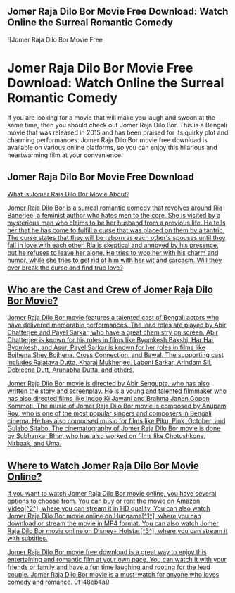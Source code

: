 ## Jomer Raja Dilo Bor Movie Free Download: Watch Online the Surreal Romantic Comedy

 
![Jomer Raja Dilo Bor Movie Free 
<h1>Jomer Raja Dilo Bor Movie Free Download: Watch Online the Surreal Romantic Comedy</h1>
<p>If you are looking for a movie that will make you laugh and swoon at the same time, then you should check out Jomer Raja Dilo Bor. This is a Bengali movie that was released in 2015 and has been praised for its quirky plot and charming performances. Jomer Raja Dilo Bor movie free download is available on various online platforms, so you can enjoy this hilarious and heartwarming film at your convenience.</p>
<h2>Jomer Raja Dilo Bor Movie Free Download</h2>
<p><a href=](https://encrypted-tbn2.gstatic.com/images?q=tbn:ANd9GcTuoBnDtsM2H_0dkBxMTWwD_36_dMLn2UXJ0aHxbpiqjKHIddJ385O_oa-B)**Download**
  
## What is Jomer Raja Dilo Bor Movie About?
  
Jomer Raja Dilo Bor is a surreal romantic comedy that revolves around Ria Banerjee, a feminist author who hates men to the core. She is visited by a mysterious man who claims to be her husband from a previous life. He tells her that he has come to fulfill a curse that was placed on them by a tantric. The curse states that they will be reborn as each other's spouses until they fall in love with each other. Ria is skeptical and annoyed by his presence, but he refuses to leave her alone. He tries to woo her with his charm and humor, while she tries to get rid of him with her wit and sarcasm. Will they ever break the curse and find true love?
  
## Who are the Cast and Crew of Jomer Raja Dilo Bor Movie?
  
Jomer Raja Dilo Bor movie features a talented cast of Bengali actors who have delivered memorable performances. The lead roles are played by Abir Chatterjee and Payel Sarkar, who have a great chemistry on screen. Abir Chatterjee is known for his roles in films like Byomkesh Bakshi, Har Har Byomkesh, and Asur. Payel Sarkar is known for her roles in films like Bojhena Shey Bojhena, Cross Connection, and Bawal. The supporting cast includes Rajatava Dutta, Kharaj Mukherjee, Laboni Sarkar, Arindam Sil, Debleena Dutt, Arunabha Dutta, and others.
  
Jomer Raja Dilo Bor movie is directed by Abir Sengupta, who has also written the story and screenplay. He is a young and talented filmmaker who has also directed films like Indoo Ki Jawani and Brahma Janen Gopon Kommoti. The music of Jomer Raja Dilo Bor movie is composed by Anupam Roy, who is one of the most popular singers and composers in Bengali cinema. He has also composed music for films like Piku, Pink, October, and Gulabo Sitabo. The cinematography of Jomer Raja Dilo Bor movie is done by Subhankar Bhar, who has also worked on films like Chotushkone, Nirbaak, and Uma.
  
## Where to Watch Jomer Raja Dilo Bor Movie Online?
  
If you want to watch Jomer Raja Dilo Bor movie online, you have several options to choose from. You can buy or rent the movie on Amazon Video[^2^], where you can stream it in HD quality. You can also watch Jomer Raja Dilo Bor movie online on Hungama[^1^], where you can download or stream the movie in MP4 format. You can also watch Jomer Raja Dilo Bor movie online on Disney+ Hotstar[^3^], where you can stream it with subtitles.
  
Jomer Raja Dilo Bor movie free download is a great way to enjoy this entertaining and romantic film at your own pace. You can watch it with your friends or family and have a fun time laughing and rooting for the lead couple. Jomer Raja Dilo Bor movie is a must-watch for anyone who loves comedy and romance.
 0f148eb4a0
